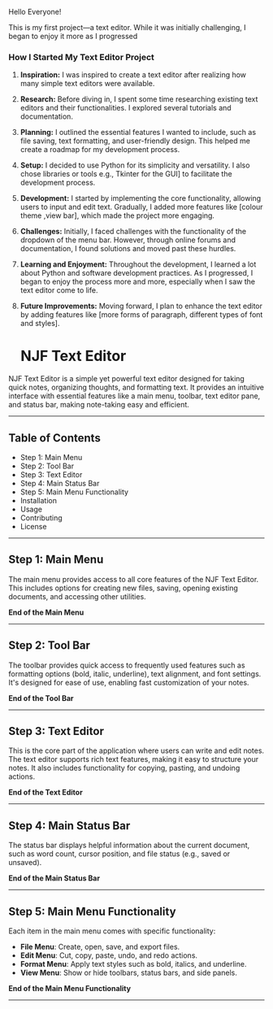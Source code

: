 Hello Everyone!

This is my first project—a text editor. While it was initially challenging, I began to enjoy it more as I progressed
### **How I Started My Text Editor Project**

1. **Inspiration:**
   I was inspired to create a text editor after realizing how many simple text editors were available. 
2. **Research:**
   Before diving in, I spent some time researching existing text editors and their functionalities. I explored several tutorials and documentation.
3. **Planning:**
   I outlined the essential features I wanted to include, such as file saving, text formatting, and user-friendly design. This helped me create a roadmap for my development process.
4. **Setup:**
   I decided to use Python for its simplicity and versatility. I also chose libraries or tools e.g., Tkinter for the GUI] to facilitate the development process.
5. **Development:**
   I started by implementing the core functionality, allowing users to input and edit text. Gradually, I added more features like [colour theme ,view bar], which made the project more engaging.
6. **Challenges:**
   Initially, I faced challenges with the functionality of the dropdown of the menu bar. However, through online forums and documentation, I found solutions and moved past these hurdles.
7. **Learning and Enjoyment:**
   Throughout the development, I learned a lot about Python and software development practices. As I progressed, I began to enjoy the process more and more, especially when I saw the text editor come to life.

8. **Future Improvements:**
   Moving forward, I plan to enhance the text editor by adding features like [more forms of paragraph, different types of font and styles].


   # NJF Text Editor

NJF Text Editor is a simple yet powerful text editor designed for taking quick notes, organizing thoughts, and formatting text. 
It provides an intuitive interface with essential features like a main menu, toolbar, text editor pane, and status bar, making note-taking easy and efficient.

---

## Table of Contents

- Step 1: Main Menu
- Step 2: Tool Bar
- Step 3: Text Editor
- Step 4: Main Status Bar
- Step 5: Main Menu Functionality
- Installation
- Usage
- Contributing
- License

---

## Step 1: Main Menu

The main menu provides access to all core features of the NJF Text Editor. This includes options for creating new files, saving, opening existing documents, and accessing other utilities.

**End of the Main Menu**

---

## Step 2: Tool Bar

The toolbar provides quick access to frequently used features such as formatting options (bold, italic, underline), text alignment, and font settings. It's designed for ease of use, enabling fast customization of your notes.

**End of the Tool Bar**

---

## Step 3: Text Editor

This is the core part of the application where users can write and edit notes. The text editor supports rich text features, making it easy to structure your notes. It also includes functionality for copying, pasting, and undoing actions.

**End of the Text Editor**

---

## Step 4: Main Status Bar

The status bar displays helpful information about the current document, such as word count, cursor position, and file status (e.g., saved or unsaved).

**End of the Main Status Bar**

---

## Step 5: Main Menu Functionality

Each item in the main menu comes with specific functionality:
- **File Menu**: Create, open, save, and export files.
- **Edit Menu**: Cut, copy, paste, undo, and redo actions.
- **Format Menu**: Apply text styles such as bold, italics, and underline.
- **View Menu**: Show or hide toolbars, status bars, and side panels.

**End of the Main Menu Functionality**

---




   


